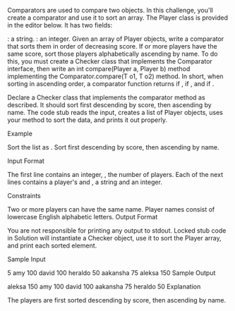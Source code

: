 Comparators are used to compare two objects. In this challenge, you'll create a comparator and use it to sort an array. The Player class is provided in the editor below. It has two fields:

: a string.
: an integer.
Given an array of  Player objects, write a comparator that sorts them in order of decreasing score. If  or more players have the same score, sort those players alphabetically ascending by name. To do this, you must create a Checker class that implements the Comparator interface, then write an int compare(Player a, Player b) method implementing the Comparator.compare(T o1, T o2) method. In short, when sorting in ascending order, a comparator function returns  if ,  if , and  if .

Declare a Checker class that implements the comparator method as described. It should sort first descending by score, then ascending by name. The code stub reads the input, creates a list of Player objects, uses your method to sort the data, and prints it out properly.

Example
 

Sort the list as . Sort first descending by score, then ascending by name.

Input Format

The first line contains an integer, , the number of players.
Each of the next  lines contains a player's  and , a string and an integer.

Constraints

Two or more players can have the same name.
Player names consist of lowercase English alphabetic letters.
Output Format

You are not responsible for printing any output to stdout. Locked stub code in Solution will instantiate a Checker object, use it to sort the Player array, and print each sorted element.

Sample Input

5
amy 100
david 100
heraldo 50
aakansha 75
aleksa 150
Sample Output

aleksa 150
amy 100
david 100
aakansha 75
heraldo 50
Explanation

The players are first sorted descending by score, then ascending by name.

